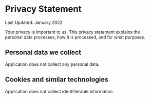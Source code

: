 # Privacy Statement
Last Updated: January 2022

Your privacy is important to us. This privacy statement explains the personal data processes, how it is processed, and for what purposes.

## Personal data we collect

Application does not collect any personal data.

## Cookies and similar technologies

Application does not collect identifierable information


